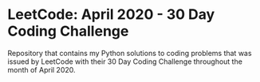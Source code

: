 # LeetCode: April 2020 - 30 Day Coding Challenge
Repository that contains my Python solutions to coding problems that was issued by LeetCode with their
30 Day Coding Challenge throughout the month of April 2020.
